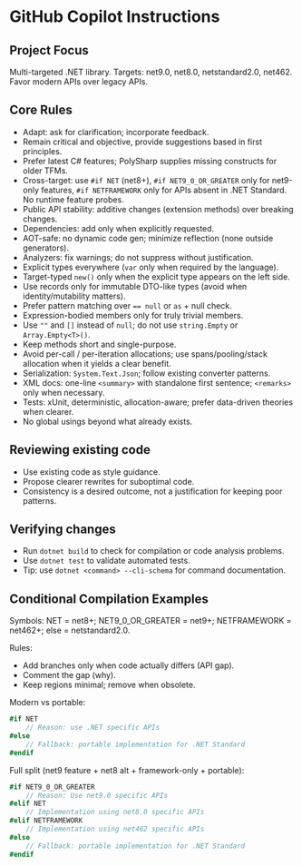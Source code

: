 # GitHub Copilot Instructions

## Project Focus
Multi-targeted .NET library. Targets: net9.0, net8.0, netstandard2.0, net462. Favor modern APIs over legacy APIs.

## Core Rules
- Adapt: ask for clarification; incorporate feedback.
- Remain critical and objective, provide suggestions based in first principles.
- Prefer latest C# features; PolySharp supplies missing constructs for older TFMs.
- Cross-target: use `#if NET` (net8+), `#if NET9_0_OR_GREATER` only for net9-only features, `#if NETFRAMEWORK` only for APIs absent in .NET Standard. No runtime feature probes.
- Public API stability: additive changes (extension methods) over breaking changes.
- Dependencies: add only when explicitly requested.
- AOT-safe: no dynamic code gen; minimize reflection (none outside generators).
- Analyzers: fix warnings; do not suppress without justification.
- Explicit types everywhere (`var` only when required by the language).
- Target-typed `new()` only when the explicit type appears on the left side.
- Use records only for immutable DTO-like types (avoid when identity/mutability matters).
- Prefer pattern matching over `== null` or `as` + null check.
- Expression-bodied members only for truly trivial members.
- Use `""` and `[]` instead of `null`; do not use `string.Empty` or `Array.Empty<T>()`.
- Keep methods short and single-purpose.
- Avoid per-call / per-iteration allocations; use spans/pooling/stack allocation when it yields a clear benefit.
- Serialization: `System.Text.Json`; follow existing converter patterns.
- XML docs: one-line `<summary>` with standalone first sentence; `<remarks>` only when necessary.
- Tests: xUnit, deterministic, allocation-aware; prefer data-driven theories when clearer.
- No global usings beyond what already exists.

## Reviewing existing code
- Use existing code as style guidance.
- Propose clearer rewrites for suboptimal code.
- Consistency is a desired outcome, not a justification for keeping poor patterns.

## Verifying changes
- Run `dotnet build` to check for compilation or code analysis problems.
- Use `dotnet test` to validate automated tests.
- Tip: use `dotnet <command> --cli-schema` for command documentation.

## Conditional Compilation Examples

Symbols: NET = net8+; NET9_0_OR_GREATER = net9+; NETFRAMEWORK = net462+; else = netstandard2.0.

Rules:
- Add branches only when code actually differs (API gap).
- Comment the gap (why).
- Keep regions minimal; remove when obsolete.

Modern vs portable:

```csharp
#if NET
    // Reason: use .NET specific APIs
#else
    // Fallback: portable implementation for .NET Standard
#endif
```

Full split (net9 feature + net8 alt + framework-only + portable):

```csharp
#if NET9_0_OR_GREATER
    // Reason: Use net9.0 specific APIs
#elif NET
    // Implementation using net8.0 specific APIs
#elif NETFRAMEWORK
    // Implementation using net462 specific APIs
#else
    // Fallback: portable implementation for .NET Standard
#endif
```
